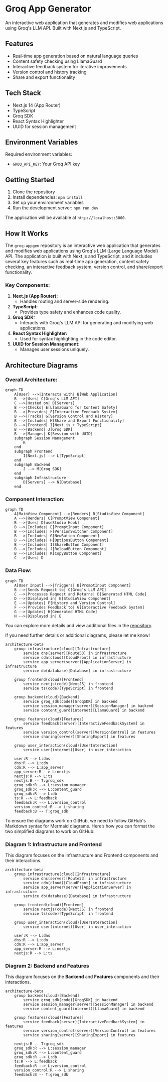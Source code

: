# Groq App Generator

An interactive web application that generates and modifies web applications using Groq's LLM API. Built with Next.js and TypeScript.

## Features

- Real-time app generation based on natural language queries
- Content safety checking using LlamaGuard
- Interactive feedback system for iterative improvements
- Version control and history tracking
- Share and export functionality

## Tech Stack

- Next.js 14 (App Router)
- TypeScript
- Groq SDK
- React Syntax Highlighter
- UUID for session management

## Environment Variables

Required environment variables:
- `GROQ_API_KEY`: Your Groq API key

## Getting Started

1. Clone the repository
2. Install dependencies: `npm install`
3. Set up your environment variables
4. Run the development server: `npm run dev`

The application will be available at `http://localhost:3000`.

## How It Works

The `groq-appgen` repository is an interactive web application that generates and modifies web applications using Groq's LLM (Large Language Model) API. The application is built with Next.js and TypeScript, and it includes several key features such as real-time app generation, content safety checking, an interactive feedback system, version control, and share/export functionality.

### Key Components:
1. **Next.js (App Router):**
   - Handles routing and server-side rendering.
2. **TypeScript:**
   - Provides type safety and enhances code quality.
3. **Groq SDK:**
   - Interacts with Groq's LLM API for generating and modifying web applications.
4. **React Syntax Highlighter:**
   - Used for syntax highlighting in the code editor.
5. **UUID for Session Management:**
   - Manages user sessions uniquely.

## Architecture Diagrams

### Overall Architecture:
```mermaid
graph TD
    A[User] -->|Interacts with| B[Web Application]
    B -->|Uses| C[Groq's LLM API]
    C -->|Hosted on| D[Servers]
    B -->|Checks| E[LlamaGuard for Content Safety]
    B -->|Provides| F[Interactive Feedback System]
    B -->|Tracks| G[Version Control and History]
    B -->|Includes| H[Share and Export Functionality]
    B -->|Frontend| I[Next.js + TypeScript]
    B -->|Backend| J[Groq SDK]
    B -->|Manages| K[Session with UUID]
    subgraph Session Management
        K
    end
    subgraph Frontend
        I[Next.js] --> L[TypeScript]
    end
    subgraph Backend
        J --> M[Groq SDK]
    end
    subgraph Infrastructure
        D[Servers] --> N[Database]
    end
```

### Component Interaction:
```mermaid
graph TD
    A[MainView Component] -->|Renders| B[StudioView Component]
    A -->|Renders| C[PromptView Component]
    B -->|Uses| D[useStudio Hook]
    B -->|Includes| E[PromptInput Component]
    B -->|Includes| F[VersionSwitcher Component]
    B -->|Includes| G[NewButton Component]
    B -->|Includes| H[OptionsButton Component]
    B -->|Includes| I[ShareButton Component]
    B -->|Includes| J[ReloadButton Component]
    B -->|Includes| K[CopyButton Component]
    C -->|Uses| D
```

### Data Flow:
```mermaid
graph TD
    A[User Input] -->|Triggers| B[PromptInput Component]
    B -->|Sends Request to| C[Groq's LLM API]
    C -->|Processes Request and Returns| D[Generated HTML Code]
    D -->|Displayed in| E[StudioView Component]
    E -->|Updates| F[History and Version Control]
    F -->|Provides Feedback to| G[Interactive Feedback System]
    G -->|Updates| H[Generated HTML Code]
    H -->|Displayed in| E
```

You can explore more details and view additional files in the [repository](https://github.com/andiekobbietks/groq-appgen).

If you need further details or additional diagrams, please let me know!

```mermaid
architecture-beta
    group infrastructure(cloud)[Infrastructure]
        service dns(server)[Route53] in infrastructure
        service cdn(cloud)[CloudFront] in infrastructure
        service app_server(server)[ApplicationServer] in infrastructure
        service db(database)[Database] in infrastructure

    group frontend(cloud)[Frontend]
        service nextjs(code)[NextJS] in frontend
        service ts(code)[TypeScript] in frontend

    group backend(cloud)[Backend]
        service groq_sdk(code)[GroqSDK] in backend
        service session_manager(server)[SessionManager] in backend
        service content_guard(internet)[LlamaGuard] in backend

    group features(cloud)[Features]
        service feedback(server)[InteractiveFeedbackSystem] in features
        service version_control(server)[VersionControl] in features
        service sharing(server)[SharingExport] in features

    group user_interaction(cloud)[UserInteraction]
        service user(internet)[User] in user_interaction

    user:R --> L:dns
    dns:R --> L:cdn
    cdn:R --> L:app_server
    app_server:R --> L:nextjs
    nextjs:R --> L:ts
    nextjs:B -- T:groq_sdk
    groq_sdk:R --> L:session_manager
    groq_sdk:R --> L:content_guard
    groq_sdk:R --> L:db
    ts:R --> L:feedback
    feedback:R --> L:version_control
    version_control:R --> L:sharing
    feedback:B -- T:groq_sdk
```

To ensure the diagrams work on GitHub, we need to follow GitHub's Markdown syntax for Mermaid diagrams. Here’s how you can format the two simplified diagrams to work on GitHub:

### **Diagram 1: Infrastructure and Frontend**
This diagram focuses on the Infrastructure and Frontend components and their interactions.

```mermaid
architecture-beta
    group infrastructure(cloud)[Infrastructure]
        service dns(server)[Route53] in infrastructure
        service cdn(cloud)[CloudFront] in infrastructure
        service app_server(server)[ApplicationServer] in infrastructure
        service db(database)[Database] in infrastructure

    group frontend(cloud)[Frontend]
        service nextjs(code)[NextJS] in frontend
        service ts(code)[TypeScript] in frontend

    group user_interaction(cloud)[UserInteraction]
        service user(internet)[User] in user_interaction

    user:R --> L:dns
    dns:R --> L:cdn
    cdn:R --> L:app_server
    app_server:R --> L:nextjs
    nextjs:R --> L:ts
```

### **Diagram 2: Backend and Features**

This diagram focuses on the **Backend** and **Features** components and their interactions.

```mermaid
architecture-beta
    group backend(cloud)[Backend]
        service groq_sdk(code)[GroqSDK] in backend
        service session_manager(server)[SessionManager] in backend
        service content_guard(internet)[LlamaGuard] in backend

    group features(cloud)[Features]
        service feedback(server)[InteractiveFeedbackSystem] in features
        service version_control(server)[VersionControl] in features
        service sharing(server)[SharingExport] in features

    nextjs:B -- T:groq_sdk
    groq_sdk:R --> L:session_manager
    groq_sdk:R --> L:content_guard
    groq_sdk:R --> L:db
    ts:R --> L:feedback
    feedback:R --> L:version_control
    version_control:R --> L:sharing
    feedback:B -- T:groq_sdk
```


